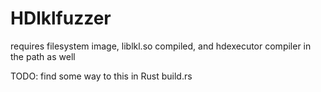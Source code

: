 # HDlklfuzzer

requires filesystem image, liblkl.so compiled, and hdexecutor compiler in the path as well

TODO: find some way to this in Rust build.rs

